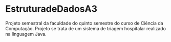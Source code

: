 # EstruturadeDadosA3

Projeto semestral da faculdade do quinto semestre do curso de Ciência da Computação. Projeto se trata de um sistema de triagem hospitalar realizado na linguagem Java.
